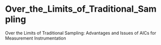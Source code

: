 # Over_the_Limits_of_Traditional_Sampling
Over the Limits of Traditional Sampling: Advantages and Issues of AICs for Measurement Instrumentation
